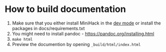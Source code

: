 # How to build documentation

1. Make sure that you either install MiniHack in the [dev mode](getting-started/installation.md) or install the packages in docs/requirements.txt
2. You might need to install pandoc - https://pandoc.org/installing.html
3. `make html`
4. Preview the documention by opening `_build/html/index.html`
